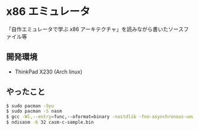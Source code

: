 # x86 エミュレータ

「自作エミュレータで学ぶ x86 アーキテクチャ」を読みながら書いたソースファイル等

## 開発環境

- ThinkPad X230 (Arch linux) 

## やったこと

```bash
$ sudo pacman -Syu
$ sudo pacman -S nasm
$ gcc -Wl,--entry=func,--oformat=binary -nostdlib -fno-asynchronous-unwind-tables -o casm-c-sample.bin casm-c-sample.c
$ ndisasm -b 32 casm-c-sample.bin
```
